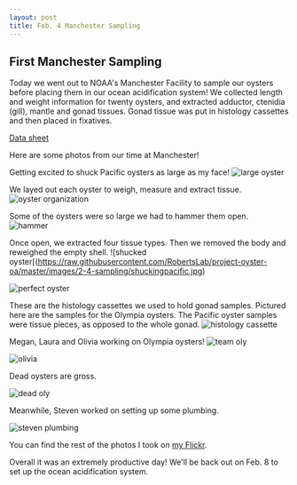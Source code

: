 ```yaml
---
layout: post
title: Feb. 4 Manchester Sampling
---
```


## First Manchester Sampling

Today we went out to NOAA's Manchester Facility to sample our oysters before placing them in our ocean acidification system! We collected length and weight information for twenty oysters, and extracted adductor, ctenidia (gill), mantle and gonad tissues. Gonad tissue was put in histology cassettes and then placed in fixatives. 

[Data sheet](https://github.com/RobertsLab/project-oyster-oa/blob/master/data/GigasTissueSamplingInformation.xlsx)

Here are some photos from our time at Manchester!

Getting excited to shuck Pacific oysters as large as my face!
![large oyster](https://raw.githubusercontent.com/RobertsLab/project-oyster-oa/master/images/2-4-sampling/largeoyster.JPG)

We layed out each oyster to weigh, measure and extract tissue.
![oyster organization](https://raw.githubusercontent.com/RobertsLab/project-oyster-oa/master/images/2-4-sampling/organizingpacific.jpg)

Some of the oysters were so large we had to hammer them open.
![hammer](https://raw.githubusercontent.com/RobertsLab/project-oyster-oa/master/images/2-4-sampling/hammer.jpg)

Once open, we extracted four tissue types. Then we removed the body and reweighed the empty shell.
![shucked oyster[(https://raw.githubusercontent.com/RobertsLab/project-oyster-oa/master/images/2-4-sampling/shuckingpacific.jpg)

![perfect oyster](https://raw.githubusercontent.com/RobertsLab/project-oyster-oa/master/images/2-4-sampling/perfectoyster.jpg)

These are the histology cassettes we used to hold gonad samples. Pictured here are the samples for the Olympia oysters. The Pacific oyster samples were tissue pieces, as opposed to the whole gonad.
![histology cassette](https://raw.githubusercontent.com/RobertsLab/project-oyster-oa/master/images/2-4-sampling/histology.jpg)

Megan, Laura and Olivia working on Olympia oysters!
![team oly](https://raw.githubusercontent.com/RobertsLab/project-oyster-oa/master/images/2-4-sampling/teamoly.jpg)

![olivia](https://raw.githubusercontent.com/RobertsLab/project-oyster-oa/master/images/2-4-sampling/olivia.jpg)

Dead oysters are gross.

![dead oly](https://raw.githubusercontent.com/RobertsLab/project-oyster-oa/master/images/2-4-sampling/deadoly.jpg)

Meanwhile, Steven worked on setting up some plumbing.

![steven plumbing](https://raw.githubusercontent.com/RobertsLab/project-oyster-oa/master/images/2-4-sampling/stevenplumbing.jpg)

You can find the rest of the photos I took on [my Flickr](https://www.flickr.com/photos/trvlfrk13/albums/72157678223871701).

Overall it was an extremely productive day! We'll be back out on Feb. 8 to set up the ocean acidification system.
